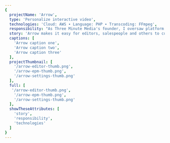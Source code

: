 ```yaml
---
{
  projectName: 'Arrow',
  type: 'Personalize interactive video',
  technologies: 'Cloud: AWS ∙ Language: PHP ∙ Transcoding: FFmpeg',
  responsibility: "As Three Minute Media's founder, I oversaw platform development, managing our project lead and prioritizing features.",
  story: 'Arrow makes it easy for editors, salespeople and others to customize both content and interactive features on a one-to-one basis without help from a service provider.',
  captions: [
    'Arrow caption one',
    'Arrow caption two',
    'Arrow caption three'
  ],
  projectThumbnail: [
    '/arrow-editor-thumb.png',
    '/arrow-epm-thumb.png',
    '/arrow-settings-thumb.png'
  ],
  full: [
   '/arrow-editor-thumb.png',
    '/arrow-epm-thumb.png',
    '/arrow-settings-thumb.png'
  ],
  showTheseAttributes: [
    'story',
    'responsibility',
    'technologies'
  ]
}
---
```

